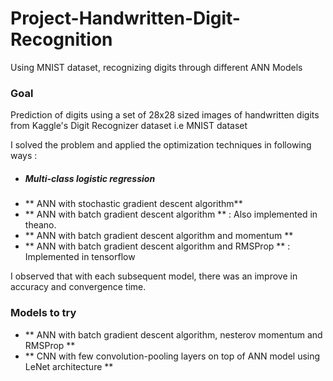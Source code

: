 # Project-Handwritten-Digit-Recognition
Using MNIST dataset, recognizing digits through different ANN Models

### Goal ### 
Prediction of digits using a set of 28x28 sized images of handwritten digits from Kaggle's Digit Recognizer dataset i.e MNIST dataset

I solved the problem and applied the optimization techniques in following ways : 
* ##### Multi-class logistic regression #####
* ** ANN with stochastic gradient descent algorithm** 
* ** ANN with batch gradient descent algorithm ** : Also implemented in theano.
* ** ANN with batch gradient descent algorithm and momentum **
* ** ANN with batch gradient descent algorithm and RMSProp ** : Implemented in tensorflow

I observed that with each subsequent model, there was an improve in accuracy and convergence time.

### Models to try ###
* ** ANN with batch gradient descent algorithm, nesterov momentum and RMSProp **
* ** CNN with few convolution-pooling layers on top of ANN model using LeNet architecture **
